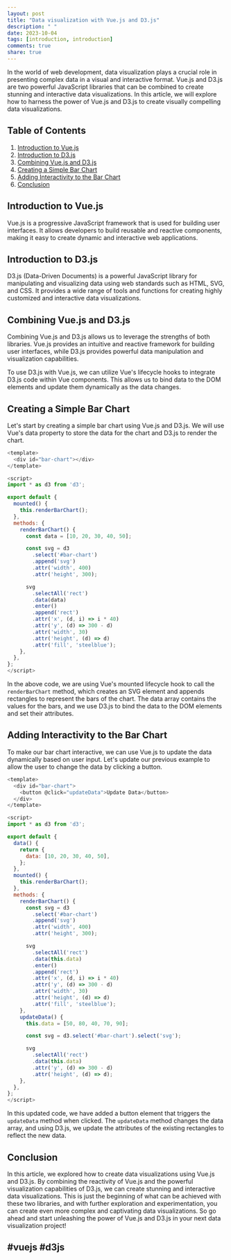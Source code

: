 ```yaml
---
layout: post
title: "Data visualization with Vue.js and D3.js"
description: " "
date: 2023-10-04
tags: [introduction, introduction]
comments: true
share: true
---
```


In the world of web development, data visualization plays a crucial role in presenting complex data in a visual and interactive format. Vue.js and D3.js are two powerful JavaScript libraries that can be combined to create stunning and interactive data visualizations. In this article, we will explore how to harness the power of Vue.js and D3.js to create visually compelling data visualizations.

## Table of Contents
1. [Introduction to Vue.js](#introduction-to-vuejs)
2. [Introduction to D3.js](#introduction-to-d3js)
3. [Combining Vue.js and D3.js](#combining-vuejs-and-d3js)
4. [Creating a Simple Bar Chart](#creating-a-simple-bar-chart)
5. [Adding Interactivity to the Bar Chart](#adding-interactivity-to-the-bar-chart)
6. [Conclusion](#conclusion)

## Introduction to Vue.js

Vue.js is a progressive JavaScript framework that is used for building user interfaces. It allows developers to build reusable and reactive components, making it easy to create dynamic and interactive web applications.

## Introduction to D3.js

D3.js (Data-Driven Documents) is a powerful JavaScript library for manipulating and visualizing data using web standards such as HTML, SVG, and CSS. It provides a wide range of tools and functions for creating highly customized and interactive data visualizations.

## Combining Vue.js and D3.js

Combining Vue.js and D3.js allows us to leverage the strengths of both libraries. Vue.js provides an intuitive and reactive framework for building user interfaces, while D3.js provides powerful data manipulation and visualization capabilities.

To use D3.js with Vue.js, we can utilize Vue's lifecycle hooks to integrate D3.js code within Vue components. This allows us to bind data to the DOM elements and update them dynamically as the data changes.

## Creating a Simple Bar Chart

Let's start by creating a simple bar chart using Vue.js and D3.js. We will use Vue's data property to store the data for the chart and D3.js to render the chart.

```javascript
<template>
  <div id="bar-chart"></div>
</template>

<script>
import * as d3 from 'd3';

export default {
  mounted() {
    this.renderBarChart();
  },
  methods: {
    renderBarChart() {
      const data = [10, 20, 30, 40, 50];

      const svg = d3
        .select('#bar-chart')
        .append('svg')
        .attr('width', 400)
        .attr('height', 300);

      svg
        .selectAll('rect')
        .data(data)
        .enter()
        .append('rect')
        .attr('x', (d, i) => i * 40)
        .attr('y', (d) => 300 - d)
        .attr('width', 30)
        .attr('height', (d) => d)
        .attr('fill', 'steelblue');
    },
  },
};
</script>
```

In the above code, we are using Vue's mounted lifecycle hook to call the `renderBarChart` method, which creates an SVG element and appends rectangles to represent the bars of the chart. The data array contains the values for the bars, and we use D3.js to bind the data to the DOM elements and set their attributes.

## Adding Interactivity to the Bar Chart

To make our bar chart interactive, we can use Vue.js to update the data dynamically based on user input. Let's update our previous example to allow the user to change the data by clicking a button.

```javascript
<template>
  <div id="bar-chart">
    <button @click="updateData">Update Data</button>
  </div>
</template>

<script>
import * as d3 from 'd3';

export default {
  data() {
    return {
      data: [10, 20, 30, 40, 50],
    };
  },
  mounted() {
    this.renderBarChart();
  },
  methods: {
    renderBarChart() {
      const svg = d3
        .select('#bar-chart')
        .append('svg')
        .attr('width', 400)
        .attr('height', 300);

      svg
        .selectAll('rect')
        .data(this.data)
        .enter()
        .append('rect')
        .attr('x', (d, i) => i * 40)
        .attr('y', (d) => 300 - d)
        .attr('width', 30)
        .attr('height', (d) => d)
        .attr('fill', 'steelblue');
    },
    updateData() {
      this.data = [50, 80, 40, 70, 90];

      const svg = d3.select('#bar-chart').select('svg');

      svg
        .selectAll('rect')
        .data(this.data)
        .attr('y', (d) => 300 - d)
        .attr('height', (d) => d);
    },
  },
};
</script>
```

In this updated code, we have added a button element that triggers the `updateData` method when clicked. The `updateData` method changes the data array, and using D3.js, we update the attributes of the existing rectangles to reflect the new data.

## Conclusion

In this article, we explored how to create data visualizations using Vue.js and D3.js. By combining the reactivity of Vue.js and the powerful visualization capabilities of D3.js, we can create stunning and interactive data visualizations. This is just the beginning of what can be achieved with these two libraries, and with further exploration and experimentation, you can create even more complex and captivating data visualizations. So go ahead and start unleashing the power of Vue.js and D3.js in your next data visualization project!

## #vuejs #d3js